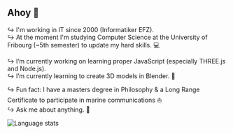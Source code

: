 ## Ahoy 👋

↪ I'm working in IT since 2000 (Informatiker EFZ).<br/>
↪ At the moment I'm studying Computer Science at the University of Fribourg (~5th semester) to update my hard skills. 💻</p>
↪ I’m currently working on learning proper JavaScript (especially THREE.js and Node.js).<br/>
↪ I’m currently learning to create 3D models in Blender. 🎨 </p>
↪ Fun fact: I have a masters degree in Philosophy & a Long Range Certificate to participate in marine communications ⛵ <br/>
↪ Ask me about anything. 💭

<img src="https://github-readme-stats.vercel.app/api/top-langs/?username=oliolioli&layout=compact&langs_count=8" alt="Language stats">
